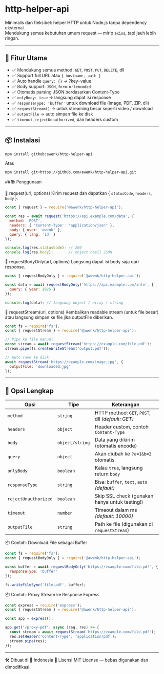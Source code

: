 # http-helper-api

Minimalis dan fleksibel: helper HTTP untuk Node.js tanpa dependency eksternal.  
Mendukung semua kebutuhan umum request — mirip `axios`, tapi jauh lebih ringan.

---

## 🚀 Fitur Utama

- ✅ Mendukung semua method: `GET`, `POST`, `PUT`, `DELETE`, dll
- ✅ Support full URL atau `{ hostname, path }`
- ✅ Auto handle `query: {}` → ?key=value
- ✅ Body support: `JSON`, `form-urlencoded`
- ✅ Otomatis parsing JSON berdasarkan Content-Type
- ✅ `onlyBody: true` → langsung dapat isi response
- ✅ `responseType: 'buffer'` untuk download file (image, PDF, ZIP, dll)
- ✅ `requestStream()` → untuk streaming besar seperti video / download
- ✅ `outputFile` → auto simpan file ke disk
- ✅ `timeout`, `rejectUnauthorized`, dan headers custom

---

## 📦 Instalasi

```bash
npm install github:awenk/http-helper-api
```
Atau
```bash
npm install git+https://github.com/awenk/http-helper-api.git
```

##📚  Penggunaan

🔹 request(url, options)
Kirim request dan dapatkan { `statusCode`, `headers`, `body` }.
```js
const { request } = require('@awenk/http-helper-api');

const res = await request('https://api.example.com/data', {
  method: 'POST',
  headers: { 'Content-Type': 'application/json' },
  body: { user: 'awenk' },
  query: { lang: 'id' }
});

console.log(res.statusCode); // 200
console.log(res.body);       // object hasil JSON
```
🔹 requestBodyOnly(url, options)
Langsung dapat isi body saja dari response.
```js
const { requestBodyOnly } = require('@awenk/http-helper-api');

const data = await requestBodyOnly('https://api.example.com/info', {
  query: { year: 2025 }
});

console.log(data); // langsung object / array / string
```
🔹 requestStream(url, options)
Kembalikan readable stream (untuk file besar) atau langsung simpan ke file jika outputFile diberikan.
```js
const fs = require('fs');
const { requestStream } = require('@awenk/http-helper-api');

// Pipe ke file manual
const stream = await requestStream('https://example.com/file.pdf');
stream.pipe(fs.createWriteStream('output.pdf'));

// Auto save ke disk
await requestStream('https://example.com/image.jpg', {
  outputFile: 'downloaded.jpg'
});
```
---

## 🧾 Opsi Lengkap
| Opsi                 | Tipe            | Keterangan                                       |
| -------------------- | --------------- | ------------------------------------------------ |
| `method`             | `string`        | HTTP method: `GET`, `POST`, dll *(default: GET)* |
| `headers`            | `object`        | Header custom, contoh `Content-Type`             |
| `body`               | `object/string` | Data yang dikirim (otomatis encode)              |
| `query`              | `object`        | Akan diubah ke `?a=1&b=2` otomatis               |
| `onlyBody`           | `boolean`       | Kalau `true`, langsung return `body`             |
| `responseType`       | `string`        | Bisa: `buffer`, `text`, `auto` *(default)*       |
| `rejectUnauthorized` | `boolean`       | Skip SSL check (gunakan hanya untuk testing!)    |
| `timeout`            | `number`        | Timeout dalam ms *(default: 10000)*              |
| `outputFile`         | `string`        | Path ke file (digunakan di `requestStream`)      |

📦 Contoh: Download File sebagai Buffer
```js
const fs = require('fs');
const { requestBodyOnly } = require('@awenk/http-helper-api');

const buffer = await requestBodyOnly('https://example.com/file.pdf', {
  responseType: 'buffer'
});

fs.writeFileSync('file.pdf', buffer);
```
📦 Contoh: Proxy Stream ke Response Express
```js
const express = require('express');
const { requestStream } = require('@awenk/http-helper-api');

const app = express();

app.get('/proxy-pdf', async (req, res) => {
  const stream = await requestStream('https://example.com/file.pdf');
  res.setHeader('Content-Type', 'application/pdf');
  stream.pipe(res);
});
```
---

🛠 Dibuat di 📍 Indonesia
📄 Lisensi
MIT License — bebas digunakan dan dimodifikasi.


